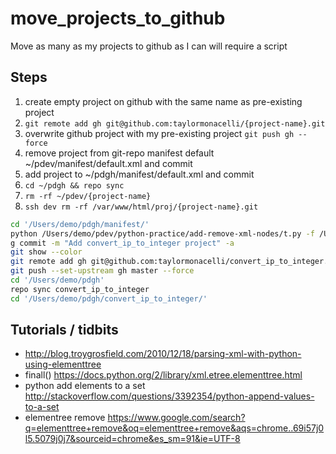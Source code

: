 move_projects_to_github
=======================
Move as many as my projects to github as I can will require a script

Steps
-----
1. create empty project on github with the same name as pre-existing project
2. `git remote add gh git@github.com:taylormonacelli/{project-name}.git`
3. overwrite github project with my pre-existing project `git push gh --force`
4. remove project from git-repo manifest default ~/pdev/manifest/default.xml and commit
5. add project to ~/pdgh/manifest/default.xml and commit
6. `cd ~/pdgh && repo sync`
7. `rm -rf ~/pdev/{project-name}`
8. `ssh dev rm -rf /var/www/html/proj/{project-name}.git`

```sh
cd '/Users/demo/pdgh/manifest/'
python /Users/demo/pdev/python-practice/add-remove-xml-nodes/t.py -f /Users/demo/pdgh/manifest/default.xml --add convert_ip_to_integer
g commit -m "Add convert_ip_to_integer project" -a
git show --color
git remote add gh git@github.com:taylormonacelli/convert_ip_to_integer.git
git push --set-upstream gh master --force
cd '/Users/demo/pdgh'
repo sync convert_ip_to_integer
cd '/Users/demo/pdgh/convert_ip_to_integer/'
```

Tutorials / tidbits
------------------------------------
* http://blog.troygrosfield.com/2010/12/18/parsing-xml-with-python-using-elementtree
* finall() https://docs.python.org/2/library/xml.etree.elementtree.html
* python add elements to a set http://stackoverflow.com/questions/3392354/python-append-values-to-a-set
* elementree remove https://www.google.com/search?q=elementtree+remove&oq=elementtree+remove&aqs=chrome..69i57j0l5.5079j0j7&sourceid=chrome&es_sm=91&ie=UTF-8
